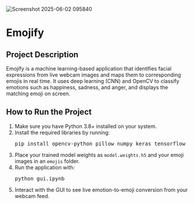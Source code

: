 ![Screenshot 2025-06-02 095840](https://github.com/user-attachments/assets/19529803-819f-4d6e-9a76-d3d65a8a9b2e)

<!DOCTYPE html>
<html lang="en">
<head>
  <meta charset="UTF-8" />
  <meta name="viewport" content="width=device-width, initial-scale=1.0"/>
</head>
<body>

  <h1>Emojify</h1>

  <h2>Project Description</h2>
  <p>
    Emojify is a machine learning-based application that identifies facial expressions from live webcam images and maps them to corresponding emojis in real time.
    It uses deep learning (CNN) and OpenCV to classify emotions such as happiness, sadness, and anger, and displays the matching emoji on screen.
  </p>

  <h2>How to Run the Project</h2>
  <ol>
    <li>Make sure you have Python 3.8+ installed on your system.</li>
    <li>Install the required libraries by running:
      <pre>pip install opencv-python pillow numpy keras tensorflow</pre>
    </li>
    <li>Place your trained model weights as <code>model.weights.h5</code> and your emoji images in an <code>emojis</code> folder.</li>
    <li>Run the application with:
      <pre>python gui.ipynb</pre>
    </li>
    <li>Interact with the GUI to see live emotion-to-emoji conversion from your webcam feed.</li>
  </ol>

</body>
</html>
